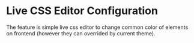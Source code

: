 # Live CSS Editor Configuration

The feature is simple live css editor to change common color of elements on frontend \(however they can overrided by current theme\).



